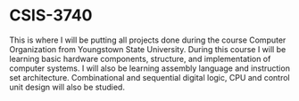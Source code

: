 # CSIS-3740
This is where I will be putting all projects done during the course Computer Organization from Youngstown State University.
During this course I will be learning basic hardware components, structure, and implementation of computer systems.
I will also be learning assembly language and instruction set architecture. 
Combinational and sequential digital logic, CPU and control unit design will also be studied.
